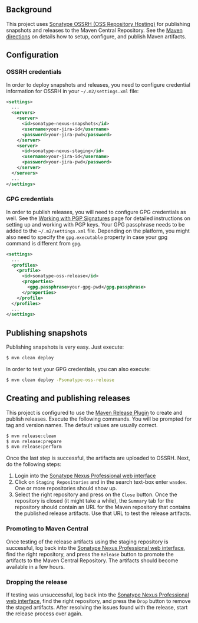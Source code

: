 
## Background

This project uses [Sonatype OSSRH (OSS Repository Hosting)][ossrh] for publishing snapshots and releases to the Maven Central Repository. See the [Maven directions][ossrh-maven] on details how to setup, configure, and publish Maven artifacts.

## Configuration

### OSSRH credentials

In order to deploy snapshots and releases, you need to configure credential information for OSSRH in your `~/.m2/settings.xml` file:

```xml
<settings>
  ...
  <servers>
    <server>
      <id>sonatype-nexus-snapshots</id>
      <username>your-jira-id</username>
      <password>your-jira-pwd</password>
    </server>
    <server>
      <id>sonatype-nexus-staging</id>
      <username>your-jira-id</username>
      <password>your-jira-pwd</password>
    </server>
  </servers>
  ...
</settings>
```

### GPG credentials

In order to publish releases, you will need to configure GPG credentials as well. See the [Working with PGP Signatures][pgp] page for detailed instructions on setting up and working with PGP keys. Your GPG passphrase needs to be added to the `~/.m2/settings.xml` file. Depending on the platform, you might also need to specify the `gpg.executable` property in case your gpg command is different from `gpg`. 

```xml
<settings>
  ...
  <profiles>
    <profile>
      <id>sonatype-oss-release</id>
      <properties>
        <gpg.passphrase>your-gpg-pwd</gpg.passphrase>
      </properties>
    </profile>
  </profiles>
  ...
</settings>
```

## Publishing snapshots

Publishing snapshots is very easy. Just execute:

```bash
$ mvn clean deploy
```

In order to test your GPG credentials, you can also execute:

```bash
$ mvn clean deploy -Psonatype-oss-release
```

## Creating and publishing releases

This project is configured to use the [Maven Release Plugin][] to create and publish releases. Execute the following commands. You will be prompted for tag and version names. The default values are usually correct.

```bash
$ mvn release:clean
$ mvn release:prepare
$ mvn release:perform
```

Once the last step is successful, the artifacts are uploaded to OSSRH. Next, do the following steps:
 1. Login into the [Sonatype Nexus Professional web interface][ossrh-web]
 2. Click on `Staging Repositories` and in the search text-box enter `wasdev`. One or more repositories should show up.
 3. Select the right repository and press on the `Close` button. Once the repository is closed (it might take a while), the `Summary` tab for the repository should contain an URL for the Maven repository that contains the published release artifacts. Use that URL to test the release artifacts.

### Promoting to Maven Central

Once testing of the release artifacts using the staging repository is successful, log back into the [Sonatype Nexus Professional web interface][ossrh-web], find the right repository, and press the `Release` button to promote the artifacts to the Maven Central Repository. The artifacts should become available in a few hours.

### Dropping the release

If testing was unsuccessful, log back into the [Sonatype Nexus Professional web interface][ossrh-web], find the right repository, and press the `Drop` button to remove the staged artifacts. After resolving the issues found with the release, start the release process over again.


[ossrh]: http://central.sonatype.org/pages/ossrh-guide.html
[ossrh-maven]: http://central.sonatype.org/pages/apache-maven.html
[ossrh-web]: https://oss.sonatype.org/
[pgp]: http://central.sonatype.org/pages/working-with-pgp-signatures.html
[Maven Release Plugin]: http://maven.apache.org/components/maven-release/maven-release-plugin/
